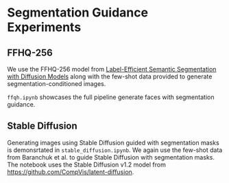 # Segmentation Guidance Experiments

## FFHQ-256
We use the FFHQ-256 model from [Label-Efficient Semantic Segmentation with Diffusion Models](https://github.com/yandex-research/ddpm-segmentation) along with the few-shot data provided to generate segmentation-conditioned images.

``ffqh.ipynb`` showcases the full pipeline generate faces with segmentation guidance.

## Stable Diffusion
Generating images using Stable Diffusion guided with segmentation masks is demonsrtated in ``stable_diffusion.ipynb``. We again use the few-shot data from Baranchuk et al. to guide Stable Diffusion with segmentation masks. The notebook uses the Stable Diffusion v1.2 model from https://github.com/CompVis/latent-diffusion.
